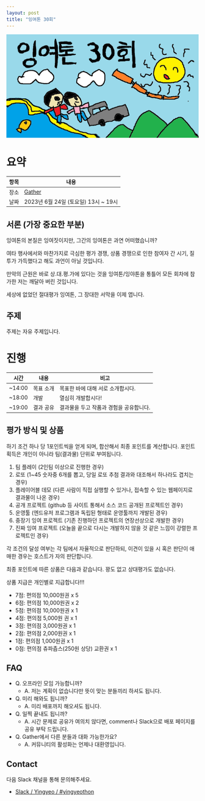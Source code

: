 ```yaml
---
layout: post
title: "잉여톤 30회"
---
```


![Connected](/images/30/title.png)

# 요약

| 항목 | 내용                                                  |
| ---- | ----------------------------------------------------- |
| 장소 | [Gather](https://www.gather.town/)                    |
| 날짜 | 2023년 6월 24일 (토요일) 13시 ~ 19시 |

## **서론 (가장 중요한 부분)**

잉여톤의 본질은 잉여짓이지만, 그간의 잉여톤은 과연 어떠했습니까?

여타 행사에서와 마찬가지로 극심한 평가 경쟁, 상품 경쟁으로 인한 참여자 간 시기, 질투가 가득했다고 해도 과언이 아닐 것입니다.

만악의 근원은 바로 상.대.평.가에 있다는 것을 잉여톤/잉야톤을 통틀어 모든 회차에 참가한 저는 깨달아 버린 것입니다.

세상에 없었던 절대평가 잉여톤, 그 장대한 서막을 이제 엽니다.


## 주제

주제는 자유 주제입니다.

# 진행

| 시간   | 내용          | 비고                                                                |
| ------ | ------------ | ------------------------------------------------------------------- |
| ~14:00 | 목표 소개    | 목표한 바에 대해 서로 소개합시다.              |
| ~18:00 | 개발         | 열심히 개발합시다! |
| ~19:00 | 결과 공유    | 결과물을 두고 작품과 경험을 공유합니다.                             |

## 평가 방식 및 상품

하기 조건 하나 당 1포인트씩을 얻게 되며, 합산해서 최종 포인트를 계산합니다. 포인트 획득은 개인이 아니라 팀(결과물) 단위로 부여됩니다.

1. 팀 플레이 (2인팀 이상으로 진행한 경우)
1. 로또 (1~45 숫자중 6개를 뽑고, 당일 로또 추첨 결과와 대조해서 하나라도 겹치는 경우)
1. 플레이어블 데모 (다른 사람이 직접 실행할 수 있거나, 접속할 수 있는 웹페이지로 결과물이 나온 경우)
1. 공개 프로젝트 (github 등 사이트 통해서 소스 코드 공개된 프로젝트인 경우)
1. 운영툴 (엔드유저 프로그램과 독립된 형태로 운영툴까지 개발된 경우)
1. 중장기 잉여 프로젝트 (기존 진행하던 프로젝트의 연장선상으로 개발한 경우)
1. 진짜 잉여 프로젝트 (오늘을 끝으로 다시는 개발하지 않을 것 같은 느낌이 강렬한 프로젝트인 경우)

각 조건의 달성 여부는 각 팀에서 자율적으로 판단하되, 이견이 있을 시 혹은 판단이 애매한 경우는 호스트가 자의 판단합니다.

최종 포인트에 따른 상품은 다음과 같습니다. 꽝도 없고 상대평가도 없습니다.

상품 지급은 개인별로 지급합니다!!!

* 7점: 편의점 10,000원권 x 5
* 6점: 편의점 10,000원권 x 2
* 5점: 편의점 10,000원권 x 1
* 4점: 편의점 5,000원 권 x 1
* 3점: 편의점 3,000원권 x 1
* 2점: 편의점 2,000원권 x 1
* 1점: 편의점 1,000원권 x 1
* 0점: 편의점 츄파츕스(250원 상당) 교환권 x 1

## FAQ

- Q. 오프라인 모임 가능합니까?
  - A. 저는 계획이 없습니다만 뜻이 맞는 분들끼리 하셔도 됩니다.
- Q. 미리 해와도 됩니까?
  - A. 미리 배포까지 해오셔도 됩니다.
- Q. 일찍 끝내도 됩니까?
  - A. 시간 문제로 공유가 여의치 않다면, comment나 Slack으로 배포 페이지를 공유 부탁 드립니다.
- Q. Gather에서 다른 분들과 대화 가능한가요?
  - A. 커뮤니티의 활성화는 언제나 대환영입니다.

## Contact

다음 Slack 채널을 통해 문의해주세요.

- [Slack / Yingyeo / #yingyeothon](https://yingyeo.slack.com/archives/CKVC3819C)
